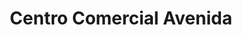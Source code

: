 ---
title: "Centro Comercial Avenida"
url: /fusagasuga/centro-comercial-avenida/
shop: centro comercial
---